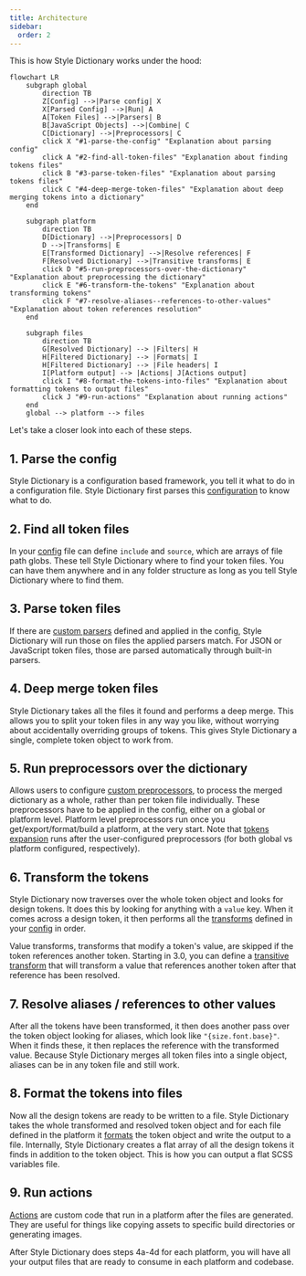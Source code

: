 ```yaml
---
title: Architecture
sidebar:
  order: 2
---
```


This is how Style Dictionary works under the hood:

```mermaid
flowchart LR
    subgraph global
        direction TB
        Z[Config] -->|Parse config| X
        X[Parsed Config] -->|Run| A
        A[Token Files] -->|Parsers| B
        B[JavaScript Objects] -->|Combine| C
        C[Dictionary] -->|Preprocessors| C
        click X "#1-parse-the-config" "Explanation about parsing config"
        click A "#2-find-all-token-files" "Explanation about finding tokens files"
        click B "#3-parse-token-files" "Explanation about parsing tokens files"
        click C "#4-deep-merge-token-files" "Explanation about deep merging tokens into a dictionary"
    end

    subgraph platform
        direction TB
        D[Dictionary] -->|Preprocessors| D
        D -->|Transforms| E
        E[Transformed Dictionary] -->|Resolve references| F
        F[Resolved Dictionary] -->|Transitive transforms| E
        click D "#5-run-preprocessors-over-the-dictionary" "Explanation about preprocessing the dictionary"
        click E "#6-transform-the-tokens" "Explanation about transforming tokens"
        click F "#7-resolve-aliases--references-to-other-values" "Explanation about token references resolution"
    end

    subgraph files
        direction TB
        G[Resolved Dictionary] --> |Filters| H
        H[Filtered Dictionary] --> |Formats| I
        H[Filtered Dictionary] --> |File headers| I
        I[Platform output] --> |Actions| J[Actions output]
        click I "#8-format-the-tokens-into-files" "Explanation about formatting tokens to output files"
        click J "#9-run-actions" "Explanation about running actions"
    end
    global --> platform --> files
```

Let's take a closer look into each of these steps.

## 1. Parse the config

Style Dictionary is a configuration based framework, you tell it what to do in a configuration file. Style Dictionary first parses this [configuration](/reference/config) to know what to do.

## 2. Find all token files

In your [config](/reference/config) file can define `include` and `source`, which are arrays of file path globs. These tell Style Dictionary where to find your token files. You can have them anywhere and in any folder structure as long as you tell Style Dictionary where to find them.

## 3. Parse token files

If there are [custom parsers](/reference/hooks/parsers) defined and applied in the config, Style Dictionary will run those on files the applied parsers match. For JSON or JavaScript token files, those are parsed automatically through built-in parsers.

## 4. Deep merge token files

Style Dictionary takes all the files it found and performs a deep merge. This allows you to split your token files in any way you like, without worrying about accidentally overriding groups of tokens. This gives Style Dictionary a single, complete token object to work from.

## 5. Run preprocessors over the dictionary

Allows users to configure [custom preprocessors](/reference/hooks/preprocessors), to process the merged dictionary as a whole, rather than per token file individually.
These preprocessors have to be applied in the config, either on a global or platform level.
Platform level preprocessors run once you get/export/format/build a platform, at the very start.
Note that [tokens expansion](/reference/config#expand) runs after the user-configured preprocessors (for both global vs platform configured, respectively).

## 6. Transform the tokens

Style Dictionary now traverses over the whole token object and looks for design tokens. It does this by looking for anything with a `value` key. When it comes across a design token, it then performs all the [transforms](/reference/hooks/transforms) defined in your [config](/reference/config) in order.

Value transforms, transforms that modify a token's value, are skipped if the token references another token. Starting in 3.0, you can define a [transitive transform](/reference/hooks/transforms#transitive-transforms) that will transform a value that references another token after that reference has been resolved.

## 7. Resolve aliases / references to other values

After all the tokens have been transformed, it then does another pass over the token object looking for aliases, which look like `"{size.font.base}"`. When it finds these, it then replaces the reference with the transformed value. Because Style Dictionary merges all token files into a single object, aliases can be in any token file and still work.

## 8. Format the tokens into files

Now all the design tokens are ready to be written to a file. Style Dictionary takes the whole transformed and resolved token object and for each file defined in the platform it [formats](/reference/hooks/formats) the token object and write the output to a file. Internally, Style Dictionary creates a flat array of all the design tokens it finds in addition to the token object. This is how you can output a flat SCSS variables file.

## 9. Run actions

[Actions](/reference/hooks/actions) are custom code that run in a platform after the files are generated. They are useful for things like copying assets to specific build directories or generating images.

After Style Dictionary does steps 4a-4d for each platform, you will have all your output files that are ready to consume in each platform and codebase.
